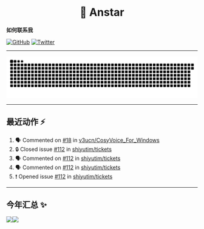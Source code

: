 <h1 align="center"> 👋   Anstar</h1>


**如何联系我**

[![GitHub](https://img.shields.io/badge/%40itsAnstar-4F4F4F???style=for-the-badge&logo=github&logoColor=FFFFFF&labelColor=000000)](https://github.com/itsAnstar/)
[![Twitter](https://img.shields.io/badge/%40itsAnstar-00BBFF???style=for-the-badge&logo=twitter&logoColor=FFFFFF&labelColor=00aaee)](https://twitter.com/itsAnstar)

---

<picture>
  <source media="(prefers-color-scheme: dark)" srcset="https://raw.githubusercontent.com/itsanstar/itsanstar/output/github-contribution-grid-snake-dark.svg">
  <source media="(prefers-color-scheme: light)" srcset="https://raw.githubusercontent.com/itsanstar/itsanstar/output/github-contribution-grid-snake.svg">
  <img alt="github contribution grid snake animation" src="https://raw.githubusercontent.com/itsanstar/itsanstar/output/github-contribution-grid-snake.svg">
</picture>


---

## 最近动作 :zap: 

<!--START_SECTION:activity-->
1. 🗣 Commented on [#18](https://github.com/v3ucn/CosyVoice_For_Windows/issues/18#issuecomment-2316586134) in [v3ucn/CosyVoice_For_Windows](https://github.com/v3ucn/CosyVoice_For_Windows)
2. 🔒 Closed issue [#112](https://github.com/shiyutim/tickets/issues/112) in [shiyutim/tickets](https://github.com/shiyutim/tickets)
3. 🗣 Commented on [#112](https://github.com/shiyutim/tickets/issues/112#issuecomment-1982284000) in [shiyutim/tickets](https://github.com/shiyutim/tickets)
4. 🗣 Commented on [#112](https://github.com/shiyutim/tickets/issues/112#issuecomment-1982078970) in [shiyutim/tickets](https://github.com/shiyutim/tickets)
5. ❗ Opened issue [#112](https://github.com/shiyutim/tickets/issues/112) in [shiyutim/tickets](https://github.com/shiyutim/tickets)
<!--END_SECTION:activity-->

---


## 今年汇总 ✨

<img align="" height="137px" src="https://github-readme-stats.vercel.app/api?username=itsanstar&hide_title=true&hide_border=true&show_icons=true&include_all_commits=true&line_height=21&bg_color=0,EC6C6C,FFD479,FFFC79,73FA79&theme=graywhite&locale=cn" /><img align="" height="137px" src="https://github-readme-stats.vercel.app/api/top-langs/?username=itsanstar&hide_title=true&hide_border=true&layout=compact&bg_color=0,73FA79,73FDFF,D783FF&theme=graywhite&locale=cn" />
